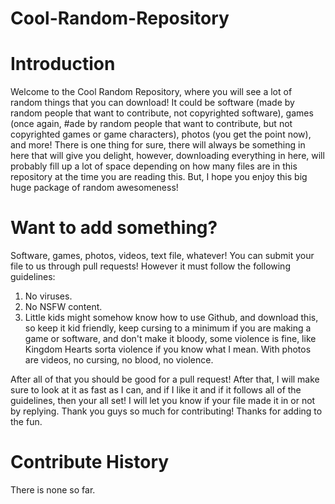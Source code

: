 # Cool-Random-Repository

# Introduction
Welcome to the Cool Random Repository, where you will see a lot of random things that you can download! It could be software (made by random people that want to contribute, not copyrighted software), games (once again, #ade by random people that want to contribute, but not copyrighted games or game characters), photos (you get the point now), and more! There is one thing for sure, there will always be something in here that will give you delight, however, downloading everything in here, will probably fill up a lot of space depending on how many files are in this repository at the time you are reading this. But, I hope you enjoy this big huge package of random awesomeness!

# Want to add something?
Software, games, photos, videos, text file, whatever! You can submit your file to us through pull requests! However it must follow the following guidelines:
1. No viruses.
2. No NSFW content. 
3. Little kids might somehow know how to use Github, and download this, so keep it kid friendly, keep cursing to a minimum if you are making a game or software, and don't make it bloody, some violence is fine, like Kingdom Hearts sorta violence if you know what I mean. With photos are videos, no cursing, no blood, no violence.

After all of that you should be good for a pull request! After that, I will make sure to look at it as fast as I can, and if I like it and if it follows all of the guidelines, then your all set! I will let you know if your file made it in or not by replying. 
Thank you guys so much for contributing! Thanks for adding to the fun. 

# Contribute History
There is none so far.
